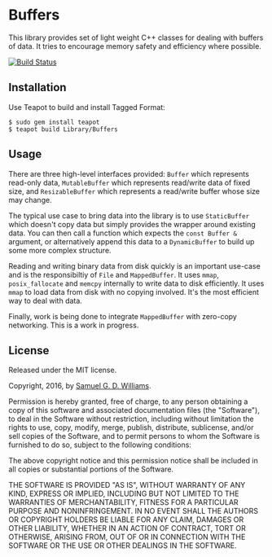 # Buffers

This library provides set of light weight C++ classes for dealing with buffers of data. It tries to encourage memory safety and efficiency where possible.

[![Build Status](https://secure.travis-ci.org/kurocha/buffers.svg)](http://travis-ci.org/kurocha/buffers)

## Installation

Use Teapot to build and install Tagged Format:

	$ sudo gem install teapot
	$ teapot build Library/Buffers

## Usage

There are three high-level interfaces provided: `Buffer` which represents read-only data, `MutableBuffer` which represents read/write data of fixed size, and `ResizableBuffer` which represents a read/write buffer whose size may change.

The typical use case to bring data into the library is to use `StaticBuffer` which doesn't copy data but simply provides the wrapper around existing data. You can then call a function which expects the `const Buffer &` argument, or alternatively append this data to a `DynamicBuffer` to build up some more complex structure.

Reading and writing binary data from disk quickly is an important use-case and is the responsibiltiy of `File` and `MappedBuffer`. It uses `mmap`, `posix_fallocate` and `memcpy` internally to write data to disk efficiently. It uses `mmap` to load data from disk with no copying involved. It's the most efficient way to deal with data.

Finally, work is being done to integrate `MappedBuffer` with zero-copy networking. This is a work in progress.

## License

Released under the MIT license.

Copyright, 2016, by [Samuel G. D. Williams](http://www.codeotaku.com/samuel-williams).

Permission is hereby granted, free of charge, to any person obtaining a copy
of this software and associated documentation files (the "Software"), to deal
in the Software without restriction, including without limitation the rights
to use, copy, modify, merge, publish, distribute, sublicense, and/or sell
copies of the Software, and to permit persons to whom the Software is
furnished to do so, subject to the following conditions:

The above copyright notice and this permission notice shall be included in
all copies or substantial portions of the Software.

THE SOFTWARE IS PROVIDED "AS IS", WITHOUT WARRANTY OF ANY KIND, EXPRESS OR
IMPLIED, INCLUDING BUT NOT LIMITED TO THE WARRANTIES OF MERCHANTABILITY,
FITNESS FOR A PARTICULAR PURPOSE AND NONINFRINGEMENT. IN NO EVENT SHALL THE
AUTHORS OR COPYRIGHT HOLDERS BE LIABLE FOR ANY CLAIM, DAMAGES OR OTHER
LIABILITY, WHETHER IN AN ACTION OF CONTRACT, TORT OR OTHERWISE, ARISING FROM,
OUT OF OR IN CONNECTION WITH THE SOFTWARE OR THE USE OR OTHER DEALINGS IN
THE SOFTWARE.
